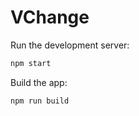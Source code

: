 # VChange

Run the development server:

```sh
npm start
```

Build the app:

```sh
npm run build
```

